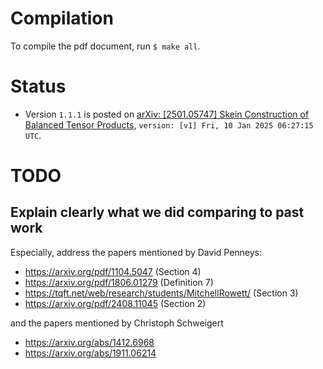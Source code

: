# Compilation

To compile the pdf document, run `$ make all`.

# Status

+ Version `1.1.1` is posted on [arXiv: [2501.05747] Skein Construction of
  Balanced Tensor Products](https://arxiv.org/abs/2501.05747), `version: [v1]
  Fri, 10 Jan 2025 06:27:15 UTC`.

# TODO

## Explain clearly what we did comparing to past work

Especially, address the papers mentioned by David Penneys:

+ https://arxiv.org/pdf/1104.5047 (Section 4)
+ https://arxiv.org/pdf/1806.01279 (Definition 7)
+ https://tqft.net/web/research/students/MitchellRowett/ (Section 3)
+ https://arxiv.org/pdf/2408.11045 (Section 2)

and the papers mentioned by Christoph Schweigert 

+ https://arxiv.org/abs/1412.6968
+ https://arxiv.org/abs/1911.06214
